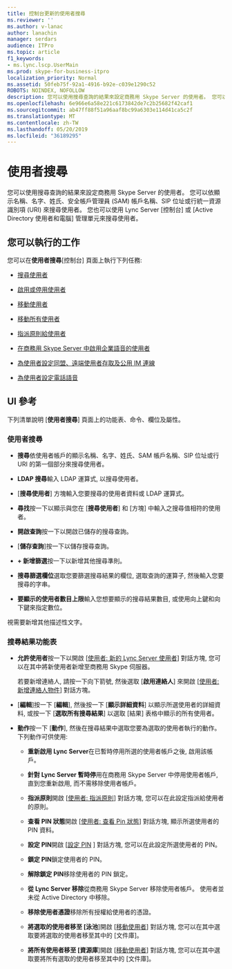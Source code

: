 ```yaml
---
title: 控制台更新的使用者搜尋
ms.reviewer: ''
ms.author: v-lanac
author: lanachin
manager: serdars
audience: ITPro
ms.topic: article
f1_keywords:
- ms.lync.lscp.UserMain
ms.prod: skype-for-business-itpro
localization_priority: Normal
ms.assetid: 50feb75f-92a1-4916-b92e-c039e1290c52
ROBOTS: NOINDEX, NOFOLLOW
description: 您可以使用搜尋查詢的結果來設定商務用 Skype Server 的使用者。 您可以依顯示名稱、名字、姓氏、安全帳戶管理員 (SAM) 帳戶名稱、SIP 位址或行統一資源識別項 (URI) 來搜尋使用者。 您也可以使用 Lync Server [控制台] 或 [Active Directory 使用者和電腦] 管理單元來搜尋使用者。
ms.openlocfilehash: 6e966e6a58e221c6173842de7c2b25682f42caf1
ms.sourcegitcommit: ab47ff88f51a96aaf8bc99a6303e114d41ca5c2f
ms.translationtype: MT
ms.contentlocale: zh-TW
ms.lasthandoff: 05/20/2019
ms.locfileid: "36189295"
---
```

# <a name="control-panel---updated-user-search"></a>使用者搜尋

您可以使用搜尋查詢的結果來設定商務用 Skype Server 的使用者。 您可以依顯示名稱、名字、姓氏、安全帳戶管理員 (SAM) 帳戶名稱、SIP 位址或行統一資源識別項 (URI) 來搜尋使用者。 您也可以使用 Lync Server [控制台] 或 [Active Directory 使用者和電腦] 管理單元來搜尋使用者。

## <a name="tasks-you-can-perform"></a>您可以執行的工作

您可以在**使用者搜尋**[控制台] 頁面上執行下列任務:

- [搜尋使用者](https://technet.microsoft.com/library/3b9f6f55-d7a9-46ae-8e10-f221ba0d3bb5.aspx)

- [啟用或停用使用者](https://technet.microsoft.com/library/12497d00-f665-4a97-be68-854c5a8be4fc.aspx)

- [移動使用者](ms.lync.lscp.UserMove.md)

- [移動所有使用者](ms.lync.lscp.UserMoveAll.md)

- [指派原則給使用者](https://technet.microsoft.com/library/a4ed0120-d9e5-4eb2-acfd-8de2cb503652.aspx)

- [在商務用 Skype Server 中啟用企業語音的使用者](../../../deploy/deploy-enterprise-voice/enable-users-for-enterprise-voice.md)

- [為使用者設定同盟、遠端使用者存取及公用 IM 連線](https://technet.microsoft.com/library/736fcaad-9f95-4896-b767-e199d86a00a4.aspx)

- [為使用者設定電話語音](https://technet.microsoft.com/library/4546432e-c839-4517-a2c5-bc0d4d8c6a03.aspx)



## <a name="ui-reference"></a>UI 參考

下列清單說明 [**使用者搜尋**] 頁面上的功能表、命令、欄位及屬性。

### <a name="user-search"></a>使用者搜尋

- **搜尋**依使用者帳戶的顯示名稱、名字、姓氏、SAM 帳戶名稱、SIP 位址或行 URI 的第一個部分來搜尋使用者。

- **LDAP 搜尋**輸入 LDAP 運算式, 以搜尋使用者。

- [**搜尋使用者**] 方塊輸入您要搜尋的使用者資料或 LDAP 運算式。

- **尋找**按一下以顯示與您在 [**搜尋使用者**] 和 [方塊] 中輸入之搜尋值相符的使用者。

- **開啟查詢**按一下以開啟已儲存的搜尋查詢。

- [**儲存查詢**]按一下以儲存搜尋查詢。

- **+ 新增篩選**按一下以新增其他搜尋準則。

- **搜尋篩選欄位**選取您要篩選搜尋結果的欄位, 選取查詢的運算子, 然後輸入您要搜尋的字串。

- **要顯示的使用者數目上限**輸入您想要顯示的搜尋結果數目, 或使用向上鍵和向下鍵來指定數位。

視需要新增其他描述性文字。

### <a name="search-results-menus"></a>搜尋結果功能表

- **允許使用者**按一下以開啟 [[使用者: 新的 Lync Server 使用者](ms.lync.lscp.UserNew.md)] 對話方塊, 您可以在其中將新使用者新增至商務用 Skype 伺服器。

    若要新增連絡人, 請按一下向下箭號, 然後選取 [**啟用連絡人**] 來開啟 [[使用者: 新增連絡人物件](ms.lync.lscp.UserNewContact.md)] 對話方塊。

- [**編輯**]按一下 [**編輯**], 然後按一下 [**顯示詳細資料**] 以顯示所選使用者的詳細資料, 或按一下 [**選取所有搜尋結果**] 以選取 [結果] 表格中顯示的所有使用者。

- **動作**按一下 [**動作**], 然後在搜尋結果中選取您要為選取的使用者執行的動作。 下列動作可供使用:

  - **重新啟用 Lync Server**在已暫時停用所選的使用者帳戶之後, 啟用該帳戶。

  - **針對 Lync Server 暫時停**用在商務用 Skype Server 中停用使用者帳戶, 直到您重新啟用, 而不需移除使用者帳戶。

  - **指派原則**開啟 [[使用者: 指派原則](ms.lync.lscp.UserAssignPolicy.md)] 對話方塊, 您可以在此設定指派給使用者的原則。

  - **查看 PIN 狀態**開啟 [[使用者: 查看 Pin 狀態](ms.lync.lscp.UserViewPin.md)] 對話方塊, 顯示所選使用者的 PIN 資料。

  - **設定 PIN**開啟 [[設定 PIN](ms.lync.lscp.UserSetPin.md) ] 對話方塊, 您可以在此設定所選使用者的 PIN。

  - **鎖定 PIN**鎖定使用者的 PIN。

  - **解除鎖定 PIN**移除使用者的 PIN 鎖定。

  - **從 Lync Server 移除**從商務用 Skype Server 移除使用者帳戶。 使用者並未從 Active Directory 中移除。

  - **移除使用者憑證**移除所有授權給使用者的憑證。

  - **將選取的使用者移至 [泳池**]開啟 [[移動使用者](ms.lync.lscp.UserMove.md)] 對話方塊, 您可以在其中選取要將選取的使用者移至其中的 [文件庫]。

  - **將所有使用者移至 [資源庫**]開啟 [[移動使用者](ms.lync.lscp.UserMove.md)] 對話方塊, 您可以在其中選取要將所有選取的使用者移至其中的 [文件庫]。


